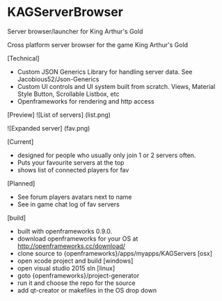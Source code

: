 # KAGServerBrowser
Server browser/launcher for King Arthur's Gold

Cross platform server browser for the game King Arthur's Gold

[Technical]
- Custom JSON Generics Library for handling server data. See Jacobious52/Json-Generics
- Custom UI controls and UI system built from scratch. Views, Material Style Button, Scrollable Listbox, etc
- Openframeworks for rendering and http access

[Preview]
![List of servers]
(list.png)

![Expanded server]
(fav.png)

[Current]
- designed for people who usually only join 1 or 2 servers often.
- Puts your favourite servers at the top
- shows list of connected players for fav 


[Planned]
- See forum players avatars next to name
- See in game chat log of fav servers

[build]
- built with openframeworks 0.9.0.
- download openframeworks for your OS at http://openframeworks.cc/download/
- clone source to {openframeworks}/apps/myapps/KAGServers
[osx]
- open xcode project and build
[windows]
- open visual studio 2015 sln
[linux]
- goto {openframeworks}/project-generator
- run it and choose the repo for the source
- add qt-creator or makefiles in the OS drop down
